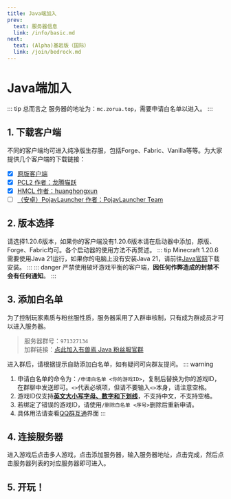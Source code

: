 ```yaml
---
title: Java端加入
prev: 
  text: 服务器信息
  link: /info/basic.md
next:
  text: (Alpha)基岩版（国际）
  link: /join/bedrock.md
---
```

# Java端加入
::: tip 总而言之
服务器的地址为：`mc.zorua.top`，需要申请白名单以进入。
:::
## 1. 下载客户端
不同的客户端均可进入纯净版生存服，包括Forge、Fabric、Vanilla等等。为大家提供几个客户端的下载链接：

- [x] [原版客户端](https://www.minecraft.net/zh-hans/download/alternative)
- [x] [PCL2 作者：龙腾猫跃](https://afdian.net/p/0164034c016c11ebafcb52540025c377)
- [x] [HMCL 作者：huanghongxun](https://github.com/HMCL-dev/HMCL/releases)
- [ ] [（安卓）PojavLauncher 作者：PojavLauncher Team](https://github.com/PojavLauncherTeam/PojavLauncher/releases)

## 2. 版本选择
请选择1.20.6版本，如果你的客户端没有1.20.6版本请在启动器中添加，原版、Forge、Fabric均可。各个启动器的使用方法不再赘述。
::: tip
Minecraft 1.20.6需要使用Java 21运行，如果你的电脑上没有安装Java 21，请前往[Java官网](https://www.oracle.com/cn/java/technologies/downloads/#java21)下载安装。
:::
::: danger
严禁使用破坏游戏平衡的客户端，**因任何作弊造成的封禁不会有任何通知**。
:::

## 3. 添加白名单
为了控制玩家素质与粉丝服性质，服务器采用了入群审核制，只有成为群成员才可以进入服务器。

> 服务器群号：`971327134`<br>
加群链接：[点此加入有兽焉 Java 粉丝服官群](https://jq.qq.com/?_wv=1027&k=EcPiJtYh)

进入群后，请根据提示自助添加白名单，如有疑问可向群友提问。
::: warning
1. 申请白名单的命令为：`/申请白名单 <你的游戏ID>`，复制后替换为你的游戏ID，在群聊中发送即可。`<>`代表必填项，但请不要输入`<>`本身，请注意空格。
2. 游戏ID仅支持<u>**英文大小写字母、数字和下划线**</u>，不支持中文，不支持空格。
3. 若绑定了错误的游戏ID，请使用`/删除白名单 <序号>`删除后重新申请。
4. 具体用法请查看[QQ群互通](/feature/qq.md)界面
:::
## 4. 连接服务器
进入游戏后点击多人游戏，点击添加服务器，输入服务器地址，点击完成，然后点击服务器列表的对应服务器即可进入。

## 5. 开玩！
